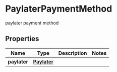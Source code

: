 

# PaylaterPaymentMethod

paylater payment method

## Properties

| Name | Type | Description | Notes |
|------------ | ------------- | ------------- | -------------|
|**paylater** | [**Paylater**](Paylater.md) |  |  |



